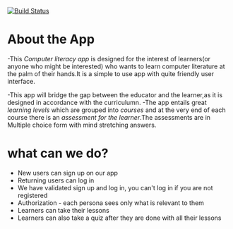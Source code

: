 [![Build Status](https://app.travis-ci.com/WeHaveJoy/computer_literacy.svg?branch=master)](https://app.travis-ci.com/WeHaveJoy/computer_literacy)


# About the App
 -This *Computer literacy app* is designed for the interest of learners(or anyone who might be    interested) 
  who wants to learn computer literature at the palm of their hands.It is a simple to use app with quite  friendly user interface.
    
 -This app will bridge the gap between the educator and the learner,as it is designed in accordance with the curriculumn.
 -The app entails great *learning levels* which are grouped into *courses* and at the very end of each course there is an *assessment for the learner*.The assessments are in Multiple choice form with mind stretching answers.



# what can we do?

 - New users can sign up on our app
 - Returning users can log in
 - We have validated sign up and log in, you can't log in if you are not registered
 - Authorization - each persona sees only what is relevant to them
 - Learners can take their lessons
 - Learners can also take a quiz after they are done with all their lessons



